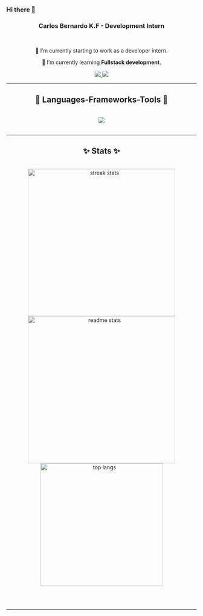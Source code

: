 ### Hi there 👋
<!--
**carlosbernard0/carlosbernard0** is a ✨ _special_ ✨ repository because its `README.md` (this file) appears on your GitHub profile.

Here are some ideas to get you started:

- 🔭 I’m currently working on ...
- 🌱 I’m currently learning ...
- 👯 I’m looking to collaborate on ...
- 🤔 I’m looking for help with ...
- 💬 Ask me about ...
- 📫 How to reach me: ...
- 😄 Pronouns: ...
- ⚡ Fun fact: ...
-->


<h3 align="center">Carlos Bernardo K.F - Development Intern</h3>

<br/>

<div align="center">
 
 🔭 I’m currently starting to work as a developer intern.
 
 🌱 I’m currently learning **Fullstack development**.


 </div>
 
<div align="center"> 
  <a href="mailto:carlosbernardo774@gmail.com">
    <img src="https://img.shields.io/badge/Gmail-333333?style=for-the-badge&logo=gmail&logoColor=red" />
  </a>
  <a href="https://www.linkedin.com/in/carlosbernardokf/" target="_blank">
    <img src="https://img.shields.io/badge/LinkedIn-0077B5?style=for-the-badge&logo=linkedin&logoColor=white" target="_blank" />
  </a>
</div>

 <hr/>
 
<h2 align="center">🎯 Languages-Frameworks-Tools 🎯</h2>
<br/>
<div align="center">
  <img src="https://skillicons.dev/icons?i=git,html,css,javascript,java,spring,mysql" />
  
</div>

<br/>
<hr/>

<h2 align="center">✨ Stats ✨</h2>
<br>
<div align=center>
  <img width=390 src="https://streak-stats.demolab.com/?user=carlosbernard0&count_private=true&theme=react&border_radius=10" alt="streak stats"/>
  <img width=390 src="https://github-readme-stats.vercel.app/api?username=carlosbernard0&count_private=true&show_icons=true&theme=react&rank_icon=github&border_radius=10" alt="readme stats" />
  <br/>
  <img width=325 align="center" src="https://github-readme-stats.vercel.app/api/top-langs/?username=carlosbernard0&hide=HTML&langs_count=8&layout=compact&theme=react&border_radius=10&size_weight=0.5&count_weight=0.5&exclude_repo=github-readme-stats" alt="top langs" />
</div>

<br/><br/>

<hr/>